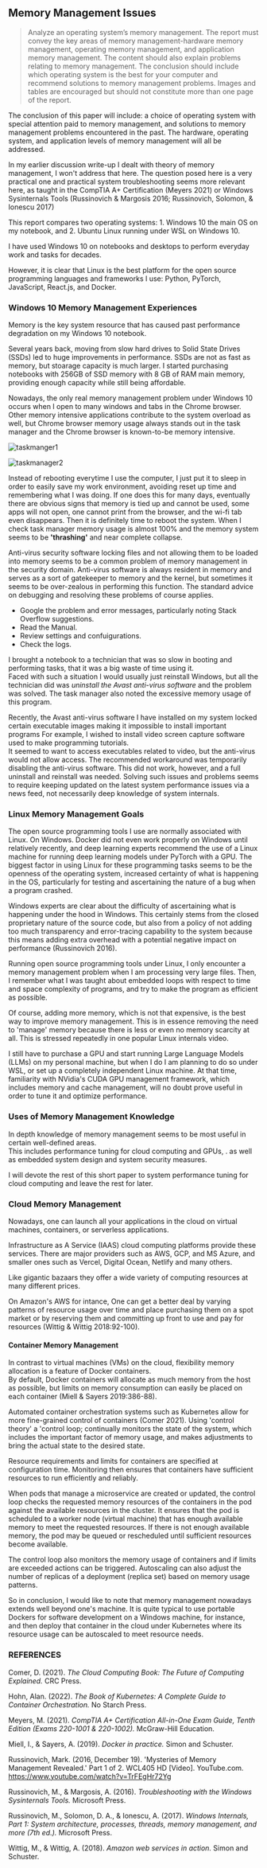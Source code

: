 ## Memory Management Issues

> Analyze an operating system’s memory management. The report must convey the key areas of memory management-hardware memory management, 
operating memory management, and application memory management. The content should also explain problems relating to memory management. 
The conclusion should include which operating system is the best for your computer and recommend solutions to memory management problems. 
Images and tables are encouraged but should not constitute more than one page of the report.

The conclusion of this paper will include: a choice of operating system with special attention paid to memory management, 
and solutions to memory management problems encountered in the past. 
The hardware, operating system, and application levels of memory management will all be addressed. 

In my earlier discussion write-up I dealt with theory of memory management, I won't address that here. The question posed here is a very practical one and practical system troubleshooting seems more relevant here, as taught in the CompTIA A+ Certification (Meyers 2021) or Windows Sysinternals Tools (Russinovich & Margosis 2016; Russinovich, Solomon, & Ionescu 2017)  

This report compares two operating systems: 1. Windows 10 the main OS on my notebook, and 2. Ubuntu Linux running under WSL on Windows 10. 

I have used Windows 10 on notebooks and desktops to perform everyday work and tasks for decades. 

However, it is clear that Linux is the best platform for the open source programming languages and frameworks I use: Python, PyTorch, JavaScript, React.js, and Docker.  

### Windows 10 Memory Management Experiences 

Memory is the key system resource that has caused past performance degradation on my Windows 10 notebook. 

Several years back, moving from slow hard drives to Solid State Drives (SSDs) 
led to huge improvements in performance.
SSDs are not as fast as memory, but stoarage capacity is much larger. 
I started purchasing notebooks with 256GB of SSD memory with 8 GB of RAM main memory,
providing enough capacity while still being affordable.   

Nowadays, the only real memory management problem under Windows 10 occurs 
when I open to many windows and tabs in the  Chrome browser.
Other memory intensive applications contribute to the system overload as well,
but Chrome browser memory usage always stands out in the task manager 
and the Chrome browser is known-to-be memory intensive. 

![taskmanger1](https://user-images.githubusercontent.com/68504324/233879364-c9cf236d-fb90-4c2c-852c-2fe1f6ac8de6.jpg)

![taskmanager2](https://user-images.githubusercontent.com/68504324/233879377-4b63fad3-10e9-4244-9c5f-a680d18e0ed8.jpg)

Instead of rebooting everytime I use the computer, I just put it to sleep in order to easily 
save my work environment, avoiding reset up time and remembering what I was doing. 
If one does this for many days, eventually there are obvious signs that memory is tied up 
and cannot be used, some apps will not open, one cannot print from the browser, and the wi-fi tab even disappears. 
Then it is definitely time to reboot the system. When I check task manager memory usage is almost 100% 
and the memory system seems to be **'thrashing'** and near complete collapse. 

Anti-virus security software locking files and not allowing them to be loaded into memory seems to be a common problem
of memory management in the security domain. 
Anti-virus software is always resident in memory and serves as a sort of gatekeeper to memory and the kernel,
but sometimes it seems to be over-zealous in performing this function. 
The standard advice on debugging and resolving these problems of course applies.

- Google the problem and error messages, particularly noting Stack Overflow suggestions.
- Read the Manual. 
- Review settings and confuigurations. 
- Check the logs.  

I brought a notebook to a technician that was so slow in booting and performing
tasks, that it was a big waste of time using it.   
Faced with such a situation I would usually just reinstall Windows, but all the technician 
did was *uninstall the Avast anti-virus software* and the problem was solved. 
The task manager also noted the excessive memory usage of this program. 

Recently, the Avast anti-virus 
software I have installed on my system locked certain executable images making it 
impossible to install important programs
For example, I wished to install video screen capture software used to 
make programming tutorials.  
It seemed to want to access executables related to video, but the anti-virus would not allow access.
The recommended workaround was temporarily disabling the anti-virus software.
This did not work, however, and a full uninstall and reinstall was needed. 
Solving such issues and problems seems to require keeping updated 
on the latest system performance issues via a news feed, 
not necessarily deep knowledge of system internals.

### Linux Memory Management Goals

The open source programming tools I use are normally associated with Linux. On Windows. Docker did not even work properly on Windows until relatively recently, and deep learning experts recommend the use of a Linux machine for running deep learning models under PyTorch with a GPU. The biggest factor in using Linux for these programming tasks seems to be the openness of the operating system, increased certainty of what is happening in the OS, particularly for testing and ascertaining the nature of a bug when a program crashed. 

Windows experts are clear about the difficulty of ascertaining what is happening under the hood in Windows. This certainly stems from the closed proprietary nature of the source code, but also from a policy of not adding too much transparency and error-tracing capability to the system because this means adding extra overhead with a potential negative impact on performance (Russinovich 2016).

Running open source programming tools under Linux, I only encounter a 
memory management problem when I am processing very large files. 
Then, I remember what I was taught about embedded loops with respect to time and space complexity of programs, and try to make the program as efficient as possible.

Of course, adding more memory, which is not that expensive, is the best way to improve memory management. This is in essence removing the need to 'manage' memory because there is less or even no memory scarcity at all. This is stressed repeatedly in one popular Linux internals video. 

I still have to purchase a GPU and start running Large Language Models (LLMs) on my personal machine, but when I do I am planning to do so under WSL, or set up a completely independent Linux machine. At that time, familiarity with NVidia's CUDA GPU management framework, which includes memory and cache management,  will  no doubt prove useful in order to tune it and optimize performance. 

### Uses of Memory Management Knowledge 

In depth knowledge of memory management seems to be most useful in certain well-defined areas.  
This includes performance tuning for cloud computing and GPUs, . 
as well as embedded system design and system security measures.  

I will devote the rest of this short paper to system performance tuning for cloud computing and leave the rest for later.

### Cloud Memory Management

Nowadays, one can launch all your applications in the cloud on virtual machines, containers,
or serverless applications. 

Infrastructure as A Service (IAAS) cloud computing platforms provide these services.
There are major providers such as AWS, GCP, and MS Azure,
and smaller ones such as Vercel, Digital Ocean, Netlify and many others.  

Like gigantic bazaars they offer a wide variety of computing resources 
at many different prices. 

On Amazon's AWS for intance, One can get a better deal by varying patterns of resource usage 
over time and place purchasing them on a spot market 
or by reserving them and committing up front to use and pay for resources (Wittig & Wittig 2018:92-100).  

#### Container Memory Management

In contrast to virtual machines (VMs) on the cloud,
flexibility memory allocation is a feature of Docker containers.  
By default, Docker containers will allocate as much memory from the 
host as possible, but limits on memory consumption can easily 
be placed on each container (Miell & Sayers 2019:386-88). 

Automated container orchestration systems such as Kubernetes
allow for more fine-grained control of containers (Comer 2021).
Using 'control theory' a 'control loop; continually monitors
the state of the system, which includes the important factor of 
memory usage, and makes adjustments to bring the actual state
to the desired state.  

Resource requirements and limits for containers are specified at configuration time.
Monitoring then ensures that containers have sufficient resources to run efficiently and reliably.

When pods that manage a microservice are created or updated, the control loop checks the requested memory resources of the containers in the pod against the available resources in the cluster. It ensures that the pod is scheduled to a worker node (virtual machine) that has enough available memory to meet the requested resources. If there is not enough available memory, the pod may be queued or rescheduled until sufficient resources become available.

The control loop also monitors the memory usage of containers and if limits are exceeded actions can be triggered. Autoscaling can also adjust the number of replicas of a deployment (replica set) based on memory usage patterns. 

So in conclusion, I would like to note that memory management nowadays extends well beyond one's machine. 
It is quite typical to use portable Dockers for software development on a Windows machine, for instance,
and then deploy that container in the cloud under Kubernetes where its resource usage can be autoscaled to meet 
resource needs. 

### REFERENCES 

Comer, D. (2021). *The Cloud Computing Book: The Future of Computing Explained.* CRC Press.

Hohn, Alan. (2022). *The Book of Kubernetes: A Complete Guide to Container Orchestration.* No Starch Press.

Meyers, M. (2021). *CompTIA A+ Certification All-in-One Exam Guide, Tenth Edition (Exams 220-1001 & 220-1002).* McGraw-Hill Education.

Miell, I., & Sayers, A. (2019). *Docker in practice.* Simon and Schuster.

Russinovich, Mark. (2016, December 19). 'Mysteries of Memory Management Revealed.' Part 1 of 2. WCL405 HD [Video]. YouTube.com. https://www.youtube.com/watch?v=TrFEgHr72Yg

Russinovich, M., & Margosis, A. (2016). *Troubleshooting with the Windows Sysinternals Tools.* Microsoft Press.

Russinovich, M., Solomon, D. A., & Ionescu, A. (2017). *Windows Internals, Part 1: System architecture, processes, threads, memory management, and more (7th ed.).* Microsoft Press.

Wittig, M., & Wittig, A. (2018). *Amazon web services in action.* Simon and Schuster.







